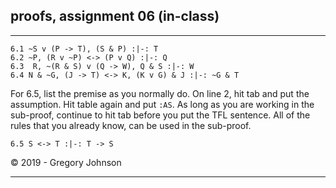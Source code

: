 ## proofs, assignment 06 (in-class)

---

~~~{.ProofChecker .JohnsonSL options="fonts tabindent render resize" guides="fitch" points="20" late-credit="16"}
6.1 ~S v (P -> T), (S & P) :|-: T
6.2 ~P, (R v ~P) <-> (P v Q) :|-: Q
6.3  R, ~(R & S) v (Q -> W), Q & S :|-: W
6.4 N & ~G, (J -> T) <-> K, (K v G) & J :|-: ~G & T
~~~

For 6.5, list the premise as you normally do. On line 2, hit tab and put the assumption. Hit table again and put `:AS`. As long as you are working in the sub-proof, continue to hit tab before you put the TFL sentence. All of the rules that you already know, can be used in the sub-proof.

~~~{.ProofChecker .JohnsonSL options="fonts tabindent render resize" guides="fitch" points="20" late-credit="16"}
6.5 S <-> T :|-: T -> S 
~~~

<p>&copy; 2019 - <script>document.write(new Date().getFullYear())</script> Gregory Johnson</p>

---
 
